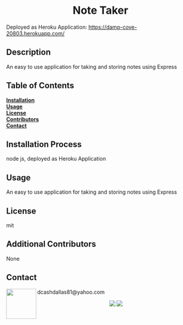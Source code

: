 
<h1 align="center">Note Taker</h1>

Deployed as Heroku Application: https://damp-cove-20803.herokuapp.com/

  ## Description

  An easy to use application for taking and storing notes using Express
  ## Table of Contents<br>
  **[Installation](#Installation)**<br>
  **[Usage](#Usage)**<br>
  **[License](#License)**</br>
  **[Contributors](#Contributors)**<br>
  **[Contact](#Contact)**<br>
  
  ## **Installation Process**<br>  
  node js, deployed as Heroku Application
  ## **Usage**<br>
  An easy to use application for taking and storing notes using Express
  ## **License**<br>
  mit
  ## **Additional Contributors**<br>
  None

  ## **Contact**<br>
  <img src="https://avatars1.githubusercontent.com/u/60990838?v=4" class="profile" align="left" height="80"/>
  dcashdallas81@yahoo.com<br>
  
  <p align="center" margin="35px">
    <a>
      <img src="https://img.shields.io/badge/Author%3A-Daniel%20Cash-red"/></>
    <a>
    <a>
    <img src="https://img.shields.io/badge/Release%20Version%20-1.0-green"/></>
    <a>
    </p>
